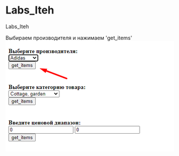 # Labs_Iteh
Labs_Iteh

Выбираем производителя и нажимаем 'get_items'
![start.png](lab_1_itech/demonstration/Screenshot_2.png)
